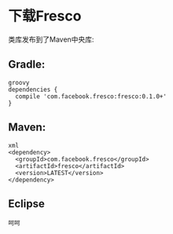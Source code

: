 # 下载Fresco


类库发布到了Maven中央库:

## Gradle:

```
groovy
dependencies {
  compile 'com.facebook.fresco:fresco:0.1.0+'
}
```

## Maven:

```
xml
<dependency>
  <groupId>com.facebook.fresco</groupId>
  <artifactId>fresco</artifactId>
  <version>LATEST</version>
</dependency>
```

## Eclipse

```
呵呵
```
